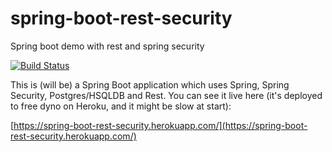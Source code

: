 # spring-boot-rest-security
Spring boot demo with rest and spring security

[![Build Status](https://travis-ci.org/rvlada/spring-boot-rest-security.svg?branch=master)](https://travis-ci.org/rvlada/spring-boot-rest-security)

This is (will be) a Spring Boot application which uses Spring, Spring Security, Postgres/HSQLDB and Rest. You can see it live here (it's deployed to free dyno on Heroku, and it might be slow at start):

[https://spring-boot-rest-security.herokuapp.com/](https://spring-boot-rest-security.herokuapp.com/)
